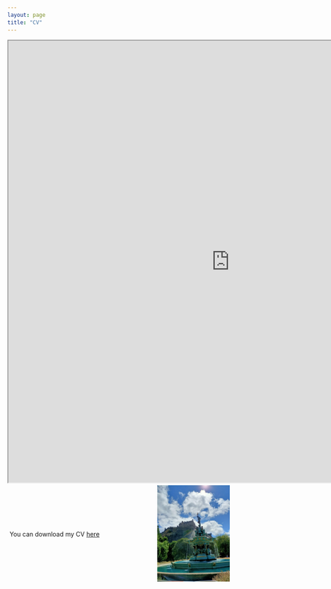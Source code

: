```yaml
---
layout: page
title: "CV"
---
```

<iframe src="https://drive.google.com/file/d/1VcYX3i1pWOqt2Jef-8oMBTCYJdU7vGI8/preview" width="1000" height="1000" allow="autoplay"></iframe>

<div style="display: flex; align-items: center;">
  <div style="flex: 2; padding: 5px; text-align: left;">
    You can download my CV <a href="mesaruiz_david_cv.pdf" download>here</a>
  </div>
  <div style="flex: 1; padding: 1px; text-align: right;">
    <img src="/images/edin.jpeg" alt="Edin" width="100%" height="70%">
  </div>
</div>

